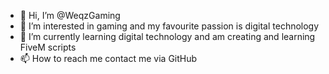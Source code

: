 - 👋 Hi, I’m @WeqzGaming
- 👀 I’m interested in gaming and my favourite passion is digital technology
- 🌱 I’m currently learning digital technology and am creating and learning FiveM scripts
- 📫 How to reach me contact me via GitHub

<!---
WeqzGaming/WeqzGaming is a ✨ special ✨ repository because its `README.md` (this file) appears on your GitHub profile.
You can click the Preview link to take a look at your changes.
--->
